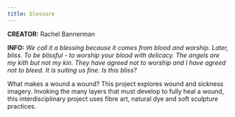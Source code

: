```yaml
---
title: blessure
---
```

**CREATOR:** Rachel Bannerman

**INFO:** 
*We call it a blessing because it comes from 
blood and worship. Later, bliss. To be blissful - 
to worship your blood with delicacy. The angels are my kith 
but not my kin. They have agreed not to worship and
I have agreed not to bleed. It is suiting us fine. 
Is this bliss?*

What makes a wound a wound? This project explores wound and sickness imagery. Invoking the many layers that must develop to fully heal a wound, this interdisciplinary project uses fibre art, natural dye and soft sculpture practices. 

